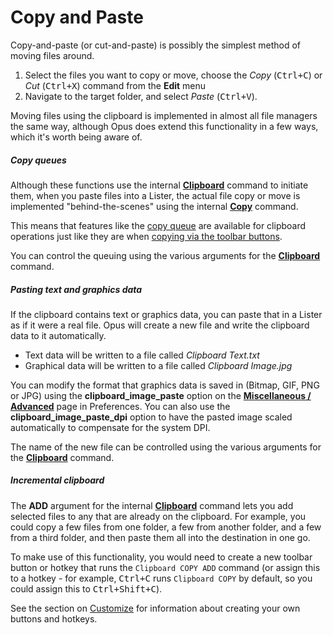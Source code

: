 # Copy and Paste

Copy-and-paste (or cut-and-paste) is possibly the simplest method of moving files around.

1.  Select the files you want to copy or move, choose the *Copy* (<kbd>Ctrl+C</kbd>) or *Cut* (<kbd>Ctrl+X</kbd>) command from the **Edit** menu
2.  Navigate to the target folder, and select *Paste* (<kbd>Ctrl+V</kbd>).

Moving files using the clipboard is implemented in almost all file managers the same way, although Opus does extend this functionality in a few ways, which it's worth being aware of.

##### Copy queues

Although these functions use the internal **[Clipboard](/Manual/reference/command_reference/internal_commands/clipboard.md)** command to initiate them, when you paste files into a Lister, the actual file copy or move is implemented "behind-the-scenes" using the internal **[Copy](/Manual/reference/command_reference/internal_commands/copy.md)** command.

This means that features like the [copy queue](copy_queues/RAEDME.md) are available for clipboard operations just like they are when [copying via the toolbar buttons](copying_using_the_toolbar_buttons/RAEDME.md).

You can control the queuing using the various arguments for the **[Clipboard](/Manual/reference/command_reference/internal_commands/clipboard.md)** command.

##### Pasting text and graphics data

If the clipboard contains text or graphics data, you can paste that in a Lister as if it were a real file. Opus will create a new file and write the clipboard data to it automatically.

- Text data will be written to a file called *Clipboard Text.txt*
- Graphical data will be written to a file called *Clipboard Image.jpg*

You can modify the format that graphics data is saved in (Bitmap, GIF, PNG or JPG) using the **clipboard_image_paste** option on the **[Miscellaneous / Advanced](/Manual/preferences/preferences_categories/miscellaneous/advanced_options.md)** page in Preferences. You can also use the **clipboard_image_paste_dpi** option to have the pasted image scaled automatically to compensate for the system DPI.

The name of the new file can be controlled using the various arguments for the **[Clipboard](/Manual/reference/command_reference/internal_commands/clipboard.md)** command.

##### Incremental clipboard

The **ADD** argument for the internal **[Clipboard](/Manual/reference/command_reference/internal_commands/clipboard.md)** command lets you add selected files to any that are already on the clipboard. For example, you could copy a few files from one folder, a few from another folder, and a few from a third folder, and then paste them all into the destination in one go.

To make use of this functionality, you would need to create a new toolbar button or hotkey that runs the `Clipboard COPY ADD` command (or assign this to a hotkey - for example, <kbd>Ctrl+C</kbd> runs `Clipboard COPY` by default, so you could assign this to <kbd>Ctrl+Shift+C</kbd>).

See the section on [Customize](/Manual/customize/RAEDME.md) for information about creating your own buttons and hotkeys.
